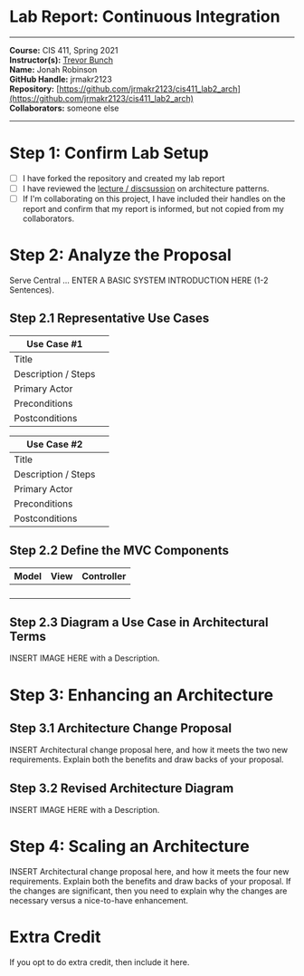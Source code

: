 # Lab Report: Continuous Integration
___
**Course:** CIS 411, Spring 2021  
**Instructor(s):** [Trevor Bunch](https://github.com/trevordbunch)  
**Name:** Jonah Robinson  
**GitHub Handle:** jrmakr2123  
**Repository:** [https://github.com/jrmakr2123/cis411_lab2_arch](https://github.com/jrmakr2123/cis411_lab2_arch)  
**Collaborators:** someone else
___

# Step 1: Confirm Lab Setup
- [ ] I have forked the repository and created my lab report
- [ ] I have reviewed the [lecture / discsussion](../assets/04p1_SolutionArchitectures.pdf) on architecture patterns.
- [ ] If I'm collaborating on this project, I have included their handles on the report and confirm that my report is informed, but not copied from my collaborators.

# Step 2: Analyze the Proposal
Serve Central ... ENTER A BASIC SYSTEM INTRODUCTION HERE (1-2 Sentences).

## Step 2.1 Representative Use Cases  

| Use Case #1         |     |
| ------------------- | --- |
| Title               |     |
| Description / Steps |     |
| Primary Actor       |     |
| Preconditions       |     |
| Postconditions      |     |

| Use Case #2         |     |
| ------------------- | --- |
| Title               |     |
| Description / Steps |     |
| Primary Actor       |     |
| Preconditions       |     |
| Postconditions      |     |

## Step 2.2 Define the MVC Components

| Model | View | Controller |
| ----- | ---- | ---------- |
|       |      |            |
|       |      |            |
|       |      |            |
|       |      |            |

## Step 2.3 Diagram a Use Case in Architectural Terms
INSERT IMAGE HERE with a Description.

# Step 3: Enhancing an Architecture

## Step 3.1 Architecture Change Proposal
INSERT Architectural change proposal here, and how it meets the two new requirements.  Explain both the benefits and draw backs of your proposal.

## Step 3.2 Revised Architecture Diagram
INSERT IMAGE HERE with a Description.

# Step 4: Scaling an Architecture
INSERT Architectural change proposal here, and how it meets the four new requirements.  Explain both the benefits and draw backs of your proposal.  If the changes are significant, then you need to explain why the changes are necessary versus a nice-to-have enhancement.

# Extra Credit
If you opt to do extra credit, then include it here.